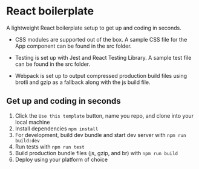# React boilerplate

A lightweight React boilerplate setup to get up and coding in seconds.

- CSS modules are supported out of the box. A sample CSS file for the App component can be found in the src folder.

- Testing is set up with Jest and React Testing Library. A sample test file can be found in the src folder.

- Webpack is set up to output compressed production build files using brotli and gzip as a fallback along with the js build file.

## Get up and coding in seconds

1. Click the `Use this template` button, name you repo, and clone into your local machine
1. Install dependencies `npm install`
1. For development, build dev bundle and start dev server with `npm run build:dev`
1. Run tests with `npm run test`
1. Build production bundle files (js, gzip, and br) with `npm run build`
1. Deploy using your platform of choice
